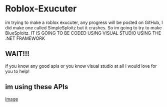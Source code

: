 # Roblox-Exucuter
im trying to make a roblox exucuter, any progress will be posted on GitHub, I did make one called SimpleSploitz but it crashes. So im going to try to make BlueSploitz. IT IS GOING TO BE CODED USING VISUAL STUDIO USING THE .NET FRAMEWORK

## WAIT!!!
if you know any good apis or you know visual studio at all I would love for you to help!

## im using these APIs
[Image](https://i.imgur.com/R8HFYdH.png)
